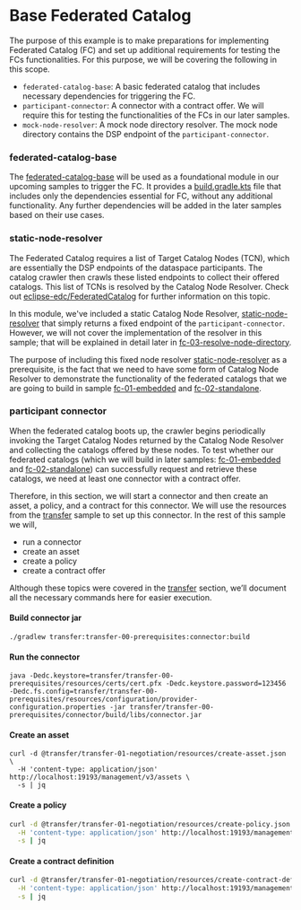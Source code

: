 # Base Federated Catalog

The purpose of this example is to make preparations for implementing Federated Catalog (FC) 
and set up additional requirements for testing the FCs functionalities.
For this purpose, we will be covering the following in this scope.
* `federated-catalog-base`: A basic federated catalog that includes necessary dependencies for triggering the FC.
* `participant-connector`: A connector with a contract offer. We will require this for testing the functionalities of the FCs in our later samples.
* `mock-node-resolver`: A mock node directory resolver. The mock node directory contains the DSP endpoint of the `participant-connector`.




### federated-catalog-base
The [federated-catalog-base](../../fc/fc-00-basic/federated-catalog-base) will be used as a foundational module in our upcoming samples to trigger the FC.
It provides a [build.gradle.kts](./federated-catalog-base/build.gradle.kts) file that includes only the dependencies
essential for FC, without any additional functionality.
Any further dependencies will be added in the later samples based on their use cases.


### static-node-resolver
The Federated Catalog requires a list of Target Catalog Nodes (TCN), which are essentially the DSP endpoints of the dataspace participants.
The catalog crawler then crawls these listed endpoints to collect their offered catalogs. 
This list of TCNs is resolved by the Catalog Node Resolver.
Check out [eclipse-edc/FederatedCatalog](https://github.com/eclipse-edc/FederatedCatalog/tree/main) for further information on this topic.


In this module, we've included a static Catalog Node Resolver, [static-node-resolver](../../fc/fc-00-basic/static-node-resolver)
that simply returns a fixed endpoint of the `participant-connector`.
However, we will not cover the implementation of the resolver in this sample; that will be explained in detail later in [fc-03-resolve-node-directory](../../fc/fc-03-resolve-node-directory).


The purpose of including this fixed node resolver [static-node-resolver](../../fc/fc-00-basic/static-node-resolver)
as a prerequisite, is the fact that we need to have some form of Catalog Node Resolver to demonstrate the functionality
of the federated catalogs that we are going to build in sample [fc-01-embedded](../../fc/fc-01-embedded) and [fc-02-standalone](../../fc/fc-02-standalone).

### participant connector

When the federated catalog boots up, the crawler begins periodically invoking the Target Catalog Nodes returned by the 
Catalog Node Resolver and collecting the catalogs offered by these nodes. To test whether our federated catalogs 
(which we will build in later samples: [fc-01-embedded](../../fc/fc-01-embedded) and [fc-02-standalone](../../fc/fc-02-standalone)) can successfully request and retrieve these catalogs, we need at least one connector with a contract offer.

Therefore, in this section, we will start a connector and then create an asset, a policy, and a contract for this connector. We will use the resources from the [transfer](../../transfer) sample to set up this connector. In the rest of this sample we will,
* run a connector
* create an asset
* create a policy
* create a contract offer

Although these topics were covered in the [transfer](../../transfer) section, we’ll document all the necessary commands here for easier execution.


#### Build connector jar
```shell
./gradlew transfer:transfer-00-prerequisites:connector:build
```
#### Run the connector
```shell
java -Dedc.keystore=transfer/transfer-00-prerequisites/resources/certs/cert.pfx -Dedc.keystore.password=123456 -Dedc.fs.config=transfer/transfer-00-prerequisites/resources/configuration/provider-configuration.properties -jar transfer/transfer-00-prerequisites/connector/build/libs/connector.jar
```
#### Create an asset
```shell
curl -d @transfer/transfer-01-negotiation/resources/create-asset.json \
  -H 'content-type: application/json' http://localhost:19193/management/v3/assets \
  -s | jq
```

#### Create a policy
```bash
curl -d @transfer/transfer-01-negotiation/resources/create-policy.json \
  -H 'content-type: application/json' http://localhost:19193/management/v3/policydefinitions \
  -s | jq
```

#### Create a contract definition
```bash
curl -d @transfer/transfer-01-negotiation/resources/create-contract-definition.json \
  -H 'content-type: application/json' http://localhost:19193/management/v3/contractdefinitions \
  -s | jq
```
